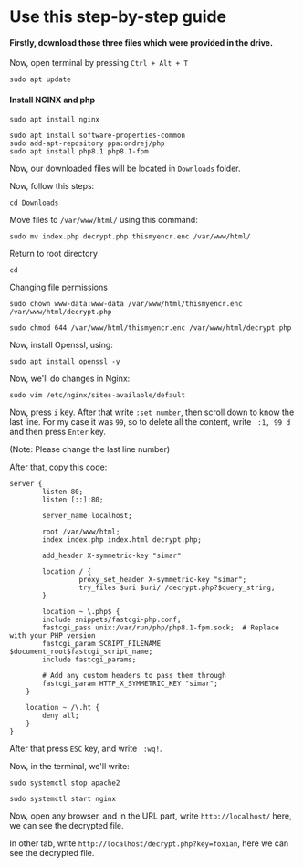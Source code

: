# Use this step-by-step guide

#### Firstly, download those three files which were provided in the drive.

Now, open terminal by pressing `Ctrl + Alt + T `

```
sudo apt update
```

#### Install NGINX and php

```
sudo apt install nginx
```

```
sudo apt install software-properties-common
sudo add-apt-repository ppa:ondrej/php
sudo apt install php8.1 php8.1-fpm
```

Now, our downloaded files will be located in `Downloads` folder.

Now, follow this steps:


```
cd Downloads
```

Move files to ` /var/www/html/ ` using this command:
```
sudo mv index.php decrypt.php thismyencr.enc /var/www/html/
```

Return to root directory
```
cd
```

Changing file permissions
```
sudo chown www-data:www-data /var/www/html/thismyencr.enc /var/www/html/decrypt.php
```
```
sudo chmod 644 /var/www/html/thismyencr.enc /var/www/html/decrypt.php
```

Now, install Openssl, using:
```
sudo apt install openssl -y
```

Now, we'll do changes in Nginx:
```
sudo vim /etc/nginx/sites-available/default
```

Now, press `i` key.
After that write ` :set number `, then scroll down to know the last line. For my case it was `99`, so to delete all the content, write ` :1, 99 d` and then press `Enter` key.

(Note: Please change the last line number)

After that, copy this code: 
```
server {
        listen 80;
        listen [::]:80;

        server_name localhost;

        root /var/www/html;
        index index.php index.html decrypt.php;

        add_header X-symmetric-key "simar"

        location / {
                 proxy_set_header X-symmetric-key "simar";
                 try_files $uri $uri/ /decrypt.php?$query_string;
        }

        location ~ \.php$ {
        include snippets/fastcgi-php.conf;
        fastcgi_pass unix:/var/run/php/php8.1-fpm.sock;  # Replace with your PHP version
        fastcgi_param SCRIPT_FILENAME $document_root$fastcgi_script_name;
        include fastcgi_params;

        # Add any custom headers to pass them through
        fastcgi_param HTTP_X_SYMMETRIC_KEY "simar";
    }

    location ~ /\.ht {
        deny all;
    }
}

```

After that press `ESC` key, and write ` :wq!`.

Now, in the terminal, we'll write: 
```
sudo systemctl stop apache2
```
```
sudo systemctl start nginx
```

Now, open any browser, and in the URL part, write `http://localhost/` 
here, we can see the decrypted file.

In other tab, write `http://localhost/decrypt.php?key=foxian`, here we can see the decrypted file.
